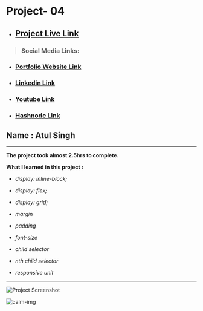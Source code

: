 # Project- 04

- ## [Project Live Link](https://fsjs2-26th-nov-project-04.netlify.app)
> ### Social Media Links:

- ### [Portfolio Website Link](https://www.findcoder.io/u/atulsinghatul)
- ### [Linkedin Link](https://www.linkedin.com/in/atul-singh-082529249/)
- ### [Youtube Link](https://www.youtube.com/channel/UCBNc9Vs9mAFxnAKjzWRqDFQ)
- ### [Hashnode Link](https://atulsinghatul.hashnode.dev/)

## Name : Atul Singh

---

**The project took almost 2.5hrs to complete.**

**What I learned in this project :**

- _display: inline-block;_

- _display: flex;_

- _display: grid;_

- _margin_

- _padding_

- _font-size_

- _child selector_

- _nth child selector_

- _responsive unit_

---

![Project Screenshot](https://img.shields.io/badge/LiveClass--26thNov-Project--04-darkgreen)


![calm-img](https://user-images.githubusercontent.com/112545072/210178401-38d17578-9012-4ec3-8c56-7f4bff74fef0.png)
